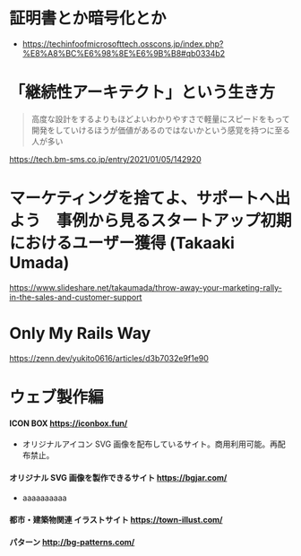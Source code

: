 # 証明書とか暗号化とか

* https://techinfoofmicrosofttech.osscons.jp/index.php?%E8%A8%BC%E6%98%8E%E6%9B%B8#qb0334b2

# 「継続性アーキテクト」という生き方

> 高度な設計をするよりもほどよいわかりやすさで軽量にスピードをもって開発をしていけるほうが価値があるのではないかという感覚を持つに至る人が多い

https://tech.bm-sms.co.jp/entry/2021/01/05/142920

# マーケティングを捨てよ、サポートへ出よう　事例から見るスタートアップ初期におけるユーザー獲得 (Takaaki Umada)
https://www.slideshare.net/takaumada/throw-away-your-marketing-rally-in-the-sales-and-customer-support

# Only My Rails Way
https://zenn.dev/yukito0616/articles/d3b7032e9f1e90

# ウェブ製作編

#### ICON BOX https://iconbox.fun/
 * オリジナルアイコン SVG 画像を配布しているサイト。商用利用可能。再配布禁止。
#### オリジナル SVG 画像を製作できるサイト https://bgjar.com/
 * aaaaaaaaaa
#### 都市・建築物関連 イラストサイト https://town-illust.com/
#### パターン http://bg-patterns.com/
